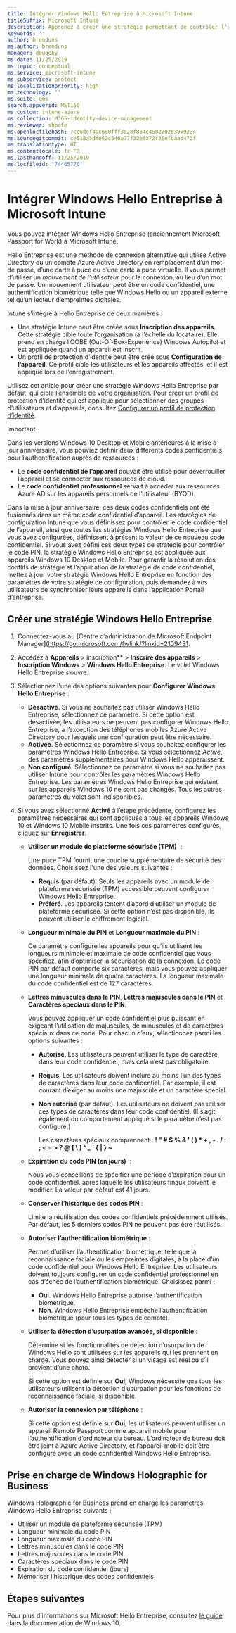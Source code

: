 ```yaml
---
title: Intégrer Windows Hello Entreprise à Microsoft Intune
titleSuffix: Microsoft Intune
description: Apprenez à créer une stratégie permettant de contrôler l’utilisation de Windows Hello Entreprise sur les appareils gérés.
keywords: ''
author: brenduns
ms.author: brenduns
manager: dougeby
ms.date: 11/25/2019
ms.topic: conceptual
ms.service: microsoft-intune
ms.subservice: protect
ms.localizationpriority: high
ms.technology: ''
ms.suite: ems
search.appverid: MET150
ms.custom: intune-azure
ms.collection: M365-identity-device-management
ms.reviewer: shpate
ms.openlocfilehash: 7ce6def40c6c0fff3a28f884c458220283979234
ms.sourcegitcommit: ce518a5dfe62c546a77f32ef372f36efbaad473f
ms.translationtype: HT
ms.contentlocale: fr-FR
ms.lasthandoff: 11/25/2019
ms.locfileid: "74465770"
---
```

# <a name="integrate-windows-hello-for-business-with-microsoft-intune"></a>Intégrer Windows Hello Entreprise à Microsoft Intune  

Vous pouvez intégrer Windows Hello Entreprise (anciennement Microsoft Passport for Work) à Microsoft Intune.

 Hello Entreprise est une méthode de connexion alternative qui utilise Active Directory ou un compte Azure Active Directory en remplacement d’un mot de passe, d’une carte à puce ou d’une carte à puce virtuelle. Il vous permet d’utiliser un *mouvement de l’utilisateur* pour la connexion, au lieu d’un mot de passe. Un mouvement utilisateur peut être un code confidentiel, une authentification biométrique telle que Windows Hello ou un appareil externe tel qu’un lecteur d’empreintes digitales.

Intune s’intègre à Hello Entreprise de deux manières :

- Une stratégie Intune peut être créée sous **Inscription des appareils**. Cette stratégie cible toute l’organisation (à l’échelle du locataire). Elle prend en charge l’OOBE (Out-Of-Box-Experience) Windows Autopilot et est appliquée quand un appareil est inscrit. 
- Un profil de protection d’identité peut être créé sous **Configuration de l’appareil**. Ce profil cible les utilisateurs et les appareils affectés, et il est appliqué lors de l’enregistrement. 

Utilisez cet article pour créer une stratégie Windows Hello Entreprise par défaut, qui cible l’ensemble de votre organisation. Pour créer un profil de protection d’identité qui est appliqué pour sélectionner des groupes d’utilisateurs et d’appareils, consultez [Configurer un profil de protection d’identité](identity-protection-configure.md).  

<!--- - You can store authentication certificates in the Windows Hello for Business key storage provider (KSP). For more information, see [Secure resource access with certificate profiles in Microsoft Intune](secure-resource-access-with-certificate-profiles.md). --->

> [!IMPORTANT]
> Dans les versions Windows 10 Desktop et Mobile antérieures à la mise à jour anniversaire, vous pouviez définir deux différents codes confidentiels pour l’authentification auprès de ressources :
> - Le **code confidentiel de l’appareil** pouvait être utilisé pour déverrouiller l’appareil et se connecter aux ressources de cloud.
> - Le **code confidentiel professionnel** servait à accéder aux ressources Azure AD sur les appareils personnels de l’utilisateur (BYOD).
> 
> Dans la mise à jour anniversaire, ces deux codes confidentiels ont été fusionnés dans un même code confidentiel d’appareil.
> Les stratégies de configuration Intune que vous définissez pour contrôler le code confidentiel de l’appareil, ainsi que toutes les stratégies Windows Hello Entreprise que vous avez configurées, définissent à présent la valeur de ce nouveau code confidentiel.
> Si vous avez défini ces deux types de stratégie pour contrôler le code PIN, la stratégie Windows Hello Entreprise est appliquée aux appareils Windows 10 Desktop et Mobile.
> Pour garantir la résolution des conflits de stratégie et l’application de la stratégie de code confidentiel, mettez à jour votre stratégie Windows Hello Entreprise en fonction des paramètres de votre stratégie de configuration, puis demandez à vos utilisateurs de synchroniser leurs appareils dans l’application Portail d’entreprise.



## <a name="create-a-windows-hello-for-business-policy"></a>Créer une stratégie Windows Hello Entreprise

1. Connectez-vous au [Centre d’administration de Microsoft Endpoint Manager](https://go.microsoft.com/fwlink/?linkid=2109431.

2. Accédez à **Appareils** > inscription** > **Inscrire des appareils** > **Inscription Windows** > **Windows Hello Entreprise**. Le volet Windows Hello Entreprise s’ouvre.

3. Sélectionnez l'une des options suivantes pour **Configurer Windows Hello Entreprise** :

    - **Désactivé**. Si vous ne souhaitez pas utiliser Windows Hello Entreprise, sélectionnez ce paramètre. Si cette option est désactivée, les utilisateurs ne peuvent pas configurer Windows Hello Entreprise, à l’exception des téléphones mobiles Azure Active Directory pour lesquels une configuration peut être nécessaire.
    - **Activée**. Sélectionnez ce paramètre si vous souhaitez configurer les paramètres Windows Hello Entreprise.  Si vous sélectionnez *Activé*, des paramètres supplémentaires pour Windows Hello apparaissent.
    - **Non configuré**. Sélectionnez ce paramètre si vous ne souhaitez pas utiliser Intune pour contrôler les paramètres Windows Hello Entreprise. Les paramètres Windows Hello Entreprise qui existent sur les appareils Windows 10 ne sont pas changés. Tous les autres paramètres du volet sont indisponibles.

4. Si vous avez sélectionné **Activé** à l’étape précédente, configurez les paramètres nécessaires qui sont appliqués à tous les appareils Windows 10 et Windows 10 Mobile inscrits. Une fois ces paramètres configurés, cliquez sur **Enregistrer**.

   - **Utiliser un module de plateforme sécurisée (TPM)**  :

     Une puce TPM fournit une couche supplémentaire de sécurité des données. Choisissez l'une des valeurs suivantes :

     - **Requis** (par défaut). Seuls les appareils avec un module de plateforme sécurisée (TPM) accessible peuvent configurer Windows Hello Entreprise.
     - **Préféré**. Les appareils tentent d’abord d’utiliser un module de plateforme sécurisée. Si cette option n’est pas disponible, ils peuvent utiliser le chiffrement logiciel.

   - **Longueur minimale du PIN** et **Longueur maximale du PIN** :

     Ce paramètre configure les appareils pour qu’ils utilisent les longueurs minimale et maximale de code confidentiel que vous spécifiez, afin d’optimiser la sécurisation de la connexion. Le code PIN par défaut comporte six caractères, mais vous pouvez appliquer une longueur minimale de quatre caractères. La longueur maximale du code confidentiel est de 127 caractères.

   - **Lettres minuscules dans le PIN**, **Lettres majuscules dans le PIN** et **Caractères spéciaux dans le PIN**.

     Vous pouvez appliquer un code confidentiel plus puissant en exigeant l’utilisation de majuscules, de minuscules et de caractères spéciaux dans ce code. Pour chacun d’eux, sélectionnez parmi les options suivantes :

     - **Autorisé**. Les utilisateurs peuvent utiliser le type de caractère dans leur code confidentiel, mais cela n’est pas obligatoire.

     - **Requis**. Les utilisateurs doivent inclure au moins l’un des types de caractères dans leur code confidentiel. Par exemple, il est courant d’exiger au moins une majuscule et un caractère spécial.

     - **Non autorisé** (par défaut). Les utilisateurs ne doivent pas utiliser ces types de caractères dans leur code confidentiel. (Il s’agit également du comportement appliqué si le paramètre n’est pas configuré.)

       Les caractères spéciaux comprennent : **! " # $ % &amp; ' ( ) &#42; + , - . / : ; &lt; = &gt; ? @ [ \ ] ^ _ &#96; { &#124; } ~**

   - **Expiration du code PIN (en jours)**  :

     Nous vous conseillons de spécifier une période d’expiration pour un code confidentiel, après laquelle les utilisateurs finaux doivent le modifier. La valeur par défaut est 41 jours.

   - **Conserver l’historique des codes PIN** :

     Limite la réutilisation des codes confidentiels précédemment utilisés. Par défaut, les 5 derniers codes PIN ne peuvent pas être réutilisés.

   - **Autoriser l’authentification biométrique** :

     Permet d’utiliser l’authentification biométrique, telle que la reconnaissance faciale ou les empreintes digitales, à la place d’un code confidentiel pour Windows Hello Entreprise. Les utilisateurs doivent toujours configurer un code confidentiel professionnel en cas d’échec de l’authentification biométrique. Choisissez parmi :

     - **Oui**. Windows Hello Entreprise autorise l’authentification biométrique.
     - **Non**. Windows Hello Entreprise empêche l’authentification biométrique (pour tous les types de compte).

   - **Utiliser la détection d’usurpation avancée, si disponible** :

     Détermine si les fonctionnalités de détection d’usurpation de Windows Hello sont utilisées sur les appareils qui les prennent en charge. Vous pouvez ainsi détecter si un visage est réel ou s’il provient d’une photo.

     Si cette option est définie sur **Oui**, Windows nécessite que tous les utilisateurs utilisent la détection d’usurpation pour les fonctions de reconnaissance faciale, si disponible.

   - **Autoriser la connexion par téléphone** :

     Si cette option est définie sur **Oui**, les utilisateurs peuvent utiliser un appareil Remote Passport comme appareil mobile pour l’authentification d’ordinateur du bureau. L’ordinateur de bureau doit être joint à Azure Active Directory, et l’appareil mobile doit être configuré avec un code confidentiel Windows Hello Entreprise.

## <a name="windows-holographic-for-business-support"></a>Prise en charge de Windows Holographic for Business

Windows Holographic for Business prend en charge les paramètres Windows Hello Entreprise suivants :

- Utiliser un module de plateforme sécurisée (TPM)
- Longueur minimale du code PIN
- Longueur maximale du code PIN
- Lettres minuscules dans le code PIN
- Lettres majuscules dans le code PIN
- Caractères spéciaux dans le code PIN
- Expiration du code confidentiel (jours)
- Mémoriser l’historique des codes confidentiels

## <a name="next-steps"></a>Étapes suivantes

Pour plus d’informations sur Microsoft Hello Entreprise, consultez [le guide](https://technet.microsoft.com/library/mt589441.aspx) dans la documentation de Windows 10.
